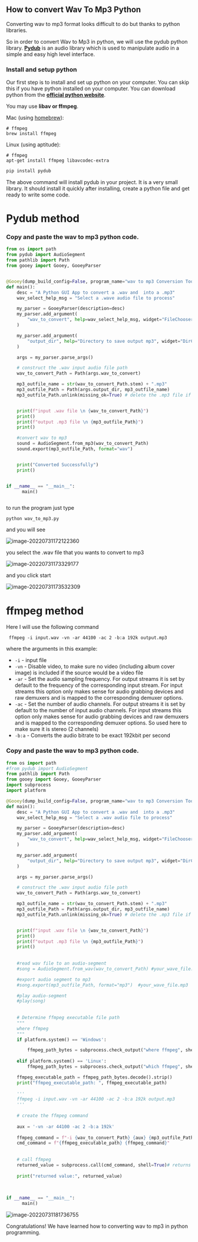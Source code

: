 ## How to convert Wav To Mp3 Python

Converting wav to mp3 format looks difficult to do but thanks to python libraries. 

So in order to convert Wav to Mp3 in python, we will use the pydub python library. **[Pydub](https://pypi.org/project/pydub/)** is an audio library which is used to manipulate audio in a simple and easy high level interface.

### Install and setup python

Our first step is to install and set up python on your computer. You can skip this if you have python installed on your computer. You can download python from the **[official python website](https://www.python.org/downloads/)**.

You may use **libav or ffmpeg**.

Mac (using [homebrew](http://brew.sh/)):

```
# ffmpeg
brew install ffmpeg
```

Linux (using aptitude):

```
# ffmpeg
apt-get install ffmpeg libavcodec-extra
```

```python
pip install pydub
```

The above command will install pydub in your project. It is a very small library. It should install it quickly after installing, create a python file and get ready to write some code.

# Pydub  method



### Copy and paste the wav to mp3 python code.

```python
from os import path
from pydub import AudioSegment
from pathlib import Path
from gooey import Gooey, GooeyParser


@Gooey(dump_build_config=False, program_name="wav to mp3 Conversion Tool")
def main():
    desc = "A Python GUI App to convert a .wav and  into a .mp3"
    wav_select_help_msg = "Select a .wave audio file to process"

    my_parser = GooeyParser(description=desc)
    my_parser.add_argument(
        "wav_to_convert", help=wav_select_help_msg, widget="FileChooser"
    )

    my_parser.add_argument(
        "output_dir", help="Directory to save output mp3", widget="DirChooser"
    )

    args = my_parser.parse_args()

    # construct the .wav input audio file path
    wav_to_convert_Path = Path(args.wav_to_convert)

    mp3_outfile_name = str(wav_to_convert_Path.stem) + ".mp3"
    mp3_outfile_Path = Path(args.output_dir, mp3_outfile_name)
    mp3_outfile_Path.unlink(missing_ok=True) # delete the .mp3 file if it's there


    print(f"input .wav file \n {wav_to_convert_Path}")
    print()
    print(f"output .mp3 file \n {mp3_outfile_Path}")
    print()

    #convert wav to mp3
    sound = AudioSegment.from_mp3(wav_to_convert_Path)
    sound.export(mp3_outfile_Path, format="wav")


    print("Converted Successfully")
    print()


if __name__ == "__main__":
      main()



```



to run the program just type



```
python wav_to_mp3.py
```



and you will see

![image-20220731172122360](assets/images/posts/README/image-20220731172122360.png)

you select the .wav file that you wants to convert to mp3



![image-20220731173329177](assets/images/posts/README/image-20220731173329177.png)

and  you click start



![image-20220731173532309](assets/images/posts/README/image-20220731173532309.png)



# ffmpeg method



Here I will use the following command

```
 ffmpeg -i input.wav -vn -ar 44100 -ac 2 -b:a 192k output.mp3
```

where the arguments in this example:

- `-i` - input file
- `-vn` - Disable video, to make sure no video (including album cover image) is included if the source would be a video file
- `-ar` - Set the audio sampling frequency. For output streams it is set by default to the frequency of the corresponding input stream. For input streams this option only makes sense for audio grabbing devices and raw demuxers and is mapped to the corresponding demuxer options.
- `-ac` - Set the number of audio channels. For output streams it is set by default to the number of input audio channels. For input streams this option only makes sense for audio grabbing devices and raw demuxers and is mapped to the corresponding demuxer options. So used here to make sure it is stereo (2 channels)
- `-b:a` - Converts the audio bitrate to be exact 192kbit per second



### Copy and paste the wav to mp3 python code.

```python
from os import path
#from pydub import AudioSegment
from pathlib import Path
from gooey import Gooey, GooeyParser
import subprocess
import platform

@Gooey(dump_build_config=False, program_name="wav to mp3 Conversion Tool - ruslanmv.com")
def main():
    desc = "A Python GUI App to convert a .wav and  into a .mp3"
    wav_select_help_msg = "Select a .wav audio file to process"

    my_parser = GooeyParser(description=desc)
    my_parser.add_argument(
        "wav_to_convert", help=wav_select_help_msg, widget="FileChooser"
    )

    my_parser.add_argument(
        "output_dir", help="Directory to save output mp3", widget="DirChooser"
    )

    args = my_parser.parse_args()

    # construct the .wav input audio file path
    wav_to_convert_Path = Path(args.wav_to_convert)

    mp3_outfile_name = str(wav_to_convert_Path.stem) + ".mp3"
    mp3_outfile_Path = Path(args.output_dir, mp3_outfile_name)
    mp3_outfile_Path.unlink(missing_ok=True) # delete the .mp3 file if it's there


    print(f"input .wav file \n {wav_to_convert_Path}")
    print()
    print(f"output .mp3 file \n {mp3_outfile_Path}")
    print()
    
    
    #read wav file to an audio-segment
    #song = AudioSegment.from_wav(wav_to_convert_Path) #your_wave_file.wav

    #export audio segment to mp3
    #song.export(mp3_outfile_Path, format="mp3")  #your_wave_file.mp3

    #play audio-segment
    #play(song)
    
    
    # Determine ffmpeg executable file path
    """
    where ffmpeg
    """
    if platform.system() == 'Windows':

        ffmpeg_path_bytes = subprocess.check_output("where ffmpeg", shell=True) 
        
    elif platform.system() == 'Linux':
        ffmpeg_path_bytes = subprocess.check_output("which ffmpeg", shell=True) 

    ffmpeg_executable_path = ffmpeg_path_bytes.decode().strip()
    print("ffmpeg_executable_path: ", ffmpeg_executable_path)
    
    '''
    ffmpeg -i input.wav -vn -ar 44100 -ac 2 -b:a 192k output.mp3
    '''
    
    # create the ffmpeg command
 
    aux = '-vn -ar 44100 -ac 2 -b:a 192k'
    
    ffmpeg_command = f"-i {wav_to_convert_Path} {aux} {mp3_outfile_Path}"
    cmd_command = f"{ffmpeg_executable_path} {ffmpeg_command}"
    
    
    # call ffmpeg
    returned_value = subprocess.call(cmd_command, shell=True)# returns the exit code in unix
    
    print("returned value:", returned_value)
    
    
   
if __name__ == "__main__":
      main()

```

![image-20220731181736755](assets/images/posts/README/image-20220731181736755.png)



Congratulations! We have learned how to converting wav to mp3 in python programming.